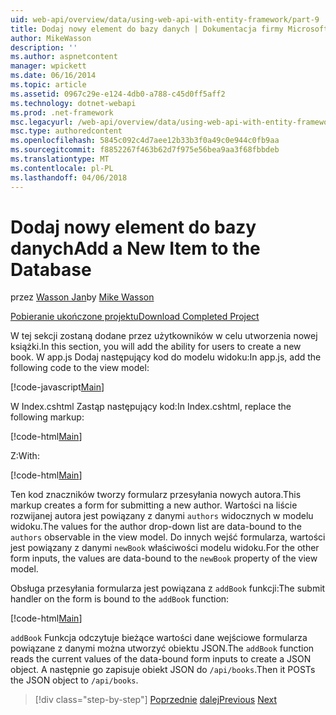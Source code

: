 ```yaml
---
uid: web-api/overview/data/using-web-api-with-entity-framework/part-9
title: Dodaj nowy element do bazy danych | Dokumentacja firmy Microsoft
author: MikeWasson
description: ''
ms.author: aspnetcontent
manager: wpickett
ms.date: 06/16/2014
ms.topic: article
ms.assetid: 0967c29e-e124-4db0-a788-c45d0ff5aff2
ms.technology: dotnet-webapi
ms.prod: .net-framework
msc.legacyurl: /web-api/overview/data/using-web-api-with-entity-framework/part-9
msc.type: authoredcontent
ms.openlocfilehash: 5845c092c4d7aee12b33b3f0a49c0e944c0fb9aa
ms.sourcegitcommit: f8852267f463b62d7f975e56bea9aa3f68fbbdeb
ms.translationtype: MT
ms.contentlocale: pl-PL
ms.lasthandoff: 04/06/2018
---
```

<a name="add-a-new-item-to-the-database"></a><span data-ttu-id="d0ed1-102">Dodaj nowy element do bazy danych</span><span class="sxs-lookup"><span data-stu-id="d0ed1-102">Add a New Item to the Database</span></span>
====================
<span data-ttu-id="d0ed1-103">przez [Wasson Jan](https://github.com/MikeWasson)</span><span class="sxs-lookup"><span data-stu-id="d0ed1-103">by [Mike Wasson](https://github.com/MikeWasson)</span></span>

[<span data-ttu-id="d0ed1-104">Pobieranie ukończone projektu</span><span class="sxs-lookup"><span data-stu-id="d0ed1-104">Download Completed Project</span></span>](https://github.com/MikeWasson/BookService)

<span data-ttu-id="d0ed1-105">W tej sekcji zostaną dodane przez użytkowników w celu utworzenia nowej książki.</span><span class="sxs-lookup"><span data-stu-id="d0ed1-105">In this section, you will add the ability for users to create a new book.</span></span> <span data-ttu-id="d0ed1-106">W app.js Dodaj następujący kod do modelu widoku:</span><span class="sxs-lookup"><span data-stu-id="d0ed1-106">In app.js, add the following code to the view model:</span></span>

[!code-javascript[Main](part-9/samples/sample1.js)]

<span data-ttu-id="d0ed1-107">W Index.cshtml Zastąp następujący kod:</span><span class="sxs-lookup"><span data-stu-id="d0ed1-107">In Index.cshtml, replace the following markup:</span></span>

[!code-html[Main](part-9/samples/sample2.html)]

<span data-ttu-id="d0ed1-108">Z:</span><span class="sxs-lookup"><span data-stu-id="d0ed1-108">With:</span></span>

[!code-html[Main](part-9/samples/sample3.html)]

<span data-ttu-id="d0ed1-109">Ten kod znaczników tworzy formularz przesyłania nowych autora.</span><span class="sxs-lookup"><span data-stu-id="d0ed1-109">This markup creates a form for submitting a new author.</span></span> <span data-ttu-id="d0ed1-110">Wartości na liście rozwijanej autora jest powiązany z danymi `authors` widocznych w modelu widoku.</span><span class="sxs-lookup"><span data-stu-id="d0ed1-110">The values for the author drop-down list are data-bound to the `authors` observable in the view model.</span></span> <span data-ttu-id="d0ed1-111">Do innych wejść formularza, wartości jest powiązany z danymi `newBook` właściwości modelu widoku.</span><span class="sxs-lookup"><span data-stu-id="d0ed1-111">For the other form inputs, the values are data-bound to the `newBook` property of the view model.</span></span>

<span data-ttu-id="d0ed1-112">Obsługa przesyłania formularza jest powiązana z `addBook` funkcji:</span><span class="sxs-lookup"><span data-stu-id="d0ed1-112">The submit handler on the form is bound to the `addBook` function:</span></span>

[!code-html[Main](part-9/samples/sample4.html)]

<span data-ttu-id="d0ed1-113">`addBook` Funkcja odczytuje bieżące wartości dane wejściowe formularza powiązane z danymi można utworzyć obiektu JSON.</span><span class="sxs-lookup"><span data-stu-id="d0ed1-113">The `addBook` function reads the current values of the data-bound form inputs to create a JSON object.</span></span> <span data-ttu-id="d0ed1-114">A następnie go zapisuje obiekt JSON do `/api/books`.</span><span class="sxs-lookup"><span data-stu-id="d0ed1-114">Then it POSTs the JSON object to `/api/books`.</span></span>

> [!div class="step-by-step"]
> <span data-ttu-id="d0ed1-115">[Poprzednie](part-8.md)
> [dalej](part-10.md)</span><span class="sxs-lookup"><span data-stu-id="d0ed1-115">[Previous](part-8.md)
[Next](part-10.md)</span></span>
